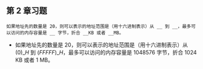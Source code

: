 ## 第 2 章习题

```
如果地址先的数量是 20，则可以表示的地址范围是（用十六进制表示）从 __ 到 __，最多可以访问的内存容量是 __ 字节，折合 __KB 或者 __MB。
```

 - 如果地址先的数量是 20，则可以表示的地址范围是（用十六进制表示）从 $(0)\_{H}$ 到 $(FFFFF)\_{H}$，最多可以访问的内存容量是 $1048576$ 字节，折合 $1024$ KB 或者 $1$ MB。

